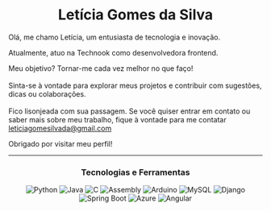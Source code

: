 <h1 align="center">Letícia Gomes da Silva</h1>

Olá, me chamo Letícia, um entusiasta de tecnologia e inovação.

Atualmente, atuo na Technook como desenvolvedora frontend.

Meu objetivo? Tornar-me cada vez melhor no que faço!
<br>
<br>
Sinta-se à vontade para explorar meus projetos e contribuir com sugestões, dicas ou colaborações.
<br>
<br>
Fico lisonjeada com sua passagem. Se você quiser entrar em contato ou saber mais sobre meu trabalho, fique à vontade para me contatar
leticiagomesilvada@gmail.com

Obrigado por visitar meu perfil!

----

<h3 align="center">Tecnologias e Ferramentas</h3>
<div align="center" style="flex">
  <img alt="Python" src="https://img.shields.io/badge/Python-a?style=for-the-badge&logo=Python&logoColor=white&color=blue">
  <img alt="Java" src="https://img.shields.io/badge/Java-a?style=for-the-badge&logo=openjdk&logoColor=white&color=blue">
  <img alt="C" src="https://img.shields.io/badge/C-a?style=for-the-badge&logo=C&logoColor=white&color=blue">
  <img alt="Assembly" src="https://img.shields.io/badge/Assembly-a?style=for-the-badge&logo=gnuassembly&logoColor=white&color=blue">
  <img alt="Arduino" src="https://img.shields.io/badge/Arduino-a?style=for-the-badge&logo=Arduino&logoColor=white&color=blue">
  <img alt="MySQL" src="https://img.shields.io/badge/MySQL-a?style=for-the-badge&logo=MySQL&logoColor=white&color=blue">
  <img alt="Django" src="https://img.shields.io/badge/Django-a?style=for-the-badge&logo=Django&logoColor=white&color=blue">
  <img alt="Spring Boot" src="https://img.shields.io/badge/SpringBoot-a?style=for-the-badge&logo=SpringBoot&logoColor=white&color=blue">
  <img alt="Azure" src="https://img.shields.io/badge/Azure-a?style=for-the-badge&logo=MicrosoftAzure&logoColor=white&color=blue">
  <img alt="Angular" src="https://img.shields.io/badge/Angular-a?style=for-the-badge&logo=Angular&logoColor=white&color=blue">

</div>
